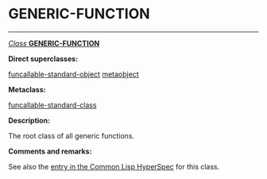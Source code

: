 GENERIC-FUNCTION
================

------------------------------------------------------------------------

[*Class* **GENERIC-FUNCTION**]()

**Direct superclasses:**

[]()[funcallable-standard-object](class-funcallable-standard-object.md) [metaobject](class-metaobject.md)

**Metaclass:**

[funcallable-standard-class](class-funcallable-standard-class.md)

**Description:**

The root class of all generic functions.

**Comments and remarks:**

See also the [entry in the Common Lisp HyperSpec](http://www.lispworks.com/documentation/HyperSpec/Body/t_generi.htm#generic-function) for this class.
